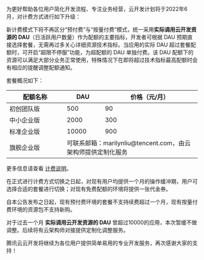 
为更好帮助各位用户简化开发流程、专注业务经营，云开发计划将于2022年6月，对计费方式进行如下升级：

新计费模式下将不再区分“预付费”与“按量付费”模式，统一采用**实际调用云开发资源的 DAU**（日活跃用户数量）作为配额的主要指标，开发者可根据 DAU 预期直接选择套餐，无需再过多关心详细资源技术指标。当应用的实际 DAU 超过套餐配额时，可开启“超限不停服”功能，为超配额的 DAU 单独付费。该 DAU 配额下的资源可以满足大部分业务正常使用，特殊情况下在即将超过技术指标最高配额时会有相应的提醒调整配额通知。


套餐概况如下：
<table>
<thead>
<tr>
<th style = "width:30%">配额名称</th>
<th style = "width:20%">DAU</th>
<th>价格（元/月）</th>
</tr>
</thead>
<tbody><tr>
<td>初创团队版</td>
<td>500</td>
<td>90</td>
</tr>
<tr>
<td>中小企业版</td>
<td>2000</td>
<td>300</td>
</tr>
<tr>
<td>标准企业版</td>
<td>10000</td>
<td>900</td>
</tr>
<tr>
<td>旗舰企业版</td>
<td colspan = "2">可联系邮箱：marilynliu@tencent.com，由云架构师提供定制化服务</td>
</tr>
</tbody></table>

更多信息请查看 [计费说明]( https://cloud.tencent.com/document/product/876/73182)。

在正式进行计费方式切换之日起，对现有用户均提供一个月的操作缓冲期，用户可选择合适的套餐进行切换；对现有免费配额的环境将提供一张代金券。

自本公告发布之日起，现有预付费环境的套餐不支持续费超过一个月，现有按量付费环境的资源包不支持新购。

对于过去一个月 **实际调用云开发资源的 DAU** 曾超过10000的应用，本次暂缓不做调整。后续将有云架构师对接提供定制化调整服务。

腾讯云云开发将继续为各位用户提供简单易用的专业开发服务，再次感谢大家的支持！


